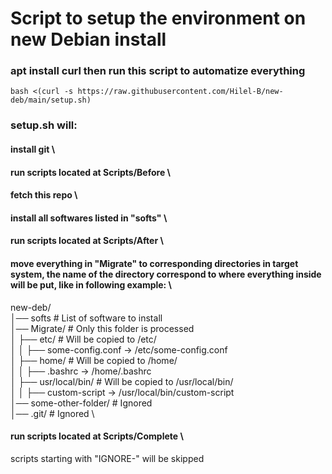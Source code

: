# Script to setup the environment on new Debian install

### apt install curl then run this script to automatize everything
```
bash <(curl -s https://raw.githubusercontent.com/Hilel-B/new-deb/main/setup.sh)
```
### setup.sh will:
#### install git \
#### run scripts located at Scripts/Before \
#### fetch this repo \
#### install all softwares listed in "softs" \
#### run scripts located at Scripts/After \
#### move everything in "Migrate" to corresponding directories in target system, the name of the directory correspond to where everything inside will be put, like in following example: \

new-deb/ \
│── softs                # List of software to install \
│── Migrate/             # Only this folder is processed \
│   ├── etc/             # Will be copied to /etc/ \
│   │   ├── some-config.conf → /etc/some-config.conf \
│   ├── home/            # Will be copied to /home/ \
│   │   ├── .bashrc → /home/.bashrc \
│   ├── usr/local/bin/   # Will be copied to /usr/local/bin/ \
│   │   ├── custom-script → /usr/local/bin/custom-script \
│── some-other-folder/   # Ignored \
│── .git/                # Ignored \

#### run scripts located at Scripts/Complete \

scripts starting with "IGNORE-" will be skipped
